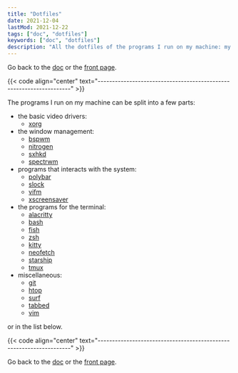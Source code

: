 ```yaml
---
title: "Dotfiles"
date: 2021-12-04
lastMod: 2021-12-22
tags: ["doc", "dotfiles"]
keywords: ["doc", "dotfiles"]
description: "All the dotfiles of the programs I run on my machine: my windows manager of the moment, my bar, my terminal emulator and many more."
---
```

Go back to the [doc](/public/doc/config) or the [front page](/public).  

{{< code align="center" text="--------------------------------------------------------------------" >}}

The programs I run on my machine can be split into a few parts:
- the basic video drivers:
  - [xorg](/public/doc/config/dotfiles/x)
- the window management:
  - [bspwm](/public/doc/config/dotfiles/bspwm)
  - [nitrogen](/public/doc/config/dotfiles/nitrogen)
  - [sxhkd](/public/doc/config/dotfiles/sxhkd)
  - [spectrwm](/public/doc/config/dotfiles/spectrwm)
- programs that interacts with the system:
  - [polybar](/public/doc/config/polybar)
  - [slock](/public/doc/config/slock)
  - [vifm](/public/doc/config/dotfiles/vifm)
  - [xscreensaver](/public/doc/config/dotfiles/xscreensaver)
- the programs for the terminal:
  - [alacritty](/public/doc/config/dotfiles/alacritty)
  - [bash](/public/doc/config/dotfiles/bash)
  - [fish](/public/doc/config/fish)
  - [zsh](/public/doc/config/zsh)
  - [kitty](/public/doc/config/kitty)
  - [neofetch](/public/doc/config/dotfiles/neofetch)
  - [starship](/public/doc/config/dotfiles/starship)
  - [tmux](/public/doc/config/dotfiles/tmux)
- miscellaneous:
  - [git](/public/doc/config/dotfiles/git)
  - [htop](/public/doc/config/dotfiles/htop)
  - [surf](/public/doc/config/surf)
  - [tabbed](/public/doc/config/tabbed)
  - [vim](/public/doc/config/dotfiles/vim)

or in the list below.

{{< code align="center" text="--------------------------------------------------------------------" >}}

Go back to the [doc](/public/doc/config) or the [front page](/public).  
